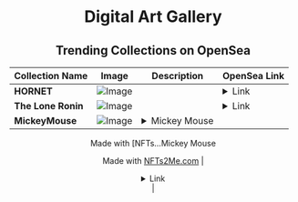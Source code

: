 <div align="center">

# Digital Art Gallery

## Trending Collections on OpenSea

| Collection Name                       | Image                                                                                     | Description                       | OpenSea Link                                                                                          |
|---------------------------------------|-------------------------------------------------------------------------------------------|-----------------------------------|--------------------------------------------------------------------------------------------------------|
| **HORNET** | ![Image](https://i.seadn.io/s/raw/files/9e13ce2bcb5d66dcadd0f2829c9151da.jpg?w=500&auto=format?w=200&auto=format) |  | <details><summary>Link</summary>[HORNET](https://opensea.io/collection/hornet-10)</details> |
| **The Lone Ronin** | ![Image](https://i.seadn.io/s/raw/files/57542e5b47a83bc4c3cff3cfcbeefc10.jpg?w=500&auto=format?w=200&auto=format) |  | <details><summary>Link</summary>[The Lone Ronin](https://opensea.io/collection/the-lone-ronin)</details> |
| **MickeyMouse** | ![Image](https://i.seadn.io/s/raw/files/86d7b74462551fc86f978b6452aac206.jpg?w=500&auto=format?w=200&auto=format) | <details><summary>Mickey Mouse 

Made with [NFTs...</summary>Mickey Mouse 

Made with [NFTs2Me.com](https://nfts2me.com/)</details> | <details><summary>Link</summary>[MickeyMouse](https://opensea.io/collection/mickeymouse-6)</details> |

</div>